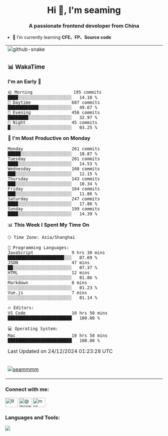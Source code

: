 <h1 align="center">Hi 👋, I'm seaming</h1>
<h3 align="center">A passionate frontend developer from China</h3>

- 🌱 I’m currently learning **CFE、FP、Source code**

<div align="center">

<table>

<tr><td>
  <img alt="github-snake" src="profile-snake-contrib/github-user-contribution.svg"/>
</td></tr>

<tr><td>

### 📊 WakaTime

<!--START_SECTION:waka-->
**I'm an Early 🐤** 

```text
🌞 Morning                195 commits         ████░░░░░░░░░░░░░░░░░░░░░   14.10 % 
🌆 Daytime                687 commits         ████████████░░░░░░░░░░░░░   49.67 % 
🌃 Evening                456 commits         ████████░░░░░░░░░░░░░░░░░   32.97 % 
🌙 Night                  45 commits          █░░░░░░░░░░░░░░░░░░░░░░░░   03.25 % 
```
📅 **I'm Most Productive on Monday** 

```text
Monday                   261 commits         █████░░░░░░░░░░░░░░░░░░░░   18.87 % 
Tuesday                  201 commits         ████░░░░░░░░░░░░░░░░░░░░░   14.53 % 
Wednesday                168 commits         ███░░░░░░░░░░░░░░░░░░░░░░   12.15 % 
Thursday                 143 commits         ███░░░░░░░░░░░░░░░░░░░░░░   10.34 % 
Friday                   164 commits         ███░░░░░░░░░░░░░░░░░░░░░░   11.86 % 
Saturday                 247 commits         ████░░░░░░░░░░░░░░░░░░░░░   17.86 % 
Sunday                   199 commits         ████░░░░░░░░░░░░░░░░░░░░░   14.39 % 
```


📊 **This Week I Spent My Time On** 

```text
🕑︎ Time Zone: Asia/Shanghai

💬 Programming Languages: 
JavaScript               9 hrs 30 mins       ██████████████████████░░░   87.69 % 
JSON                     47 mins             ██░░░░░░░░░░░░░░░░░░░░░░░   07.37 % 
HTML                     12 mins             ░░░░░░░░░░░░░░░░░░░░░░░░░   01.86 % 
Markdown                 8 mins              ░░░░░░░░░░░░░░░░░░░░░░░░░   01.23 % 
Vue.js                   7 mins              ░░░░░░░░░░░░░░░░░░░░░░░░░   01.14 % 

🔥 Editors: 
VS Code                  10 hrs 50 mins      █████████████████████████   100.00 % 

💻 Operating System: 
Mac                      10 hrs 50 mins      █████████████████████████   100.00 % 
```


 Last Updated on 24/12/2024 01:23:28 UTC
<!--END_SECTION:waka-->

</td></tr>

<tr><td>
  <p align="left"> <a href="https://github.com/ryo-ma/github-profile-trophy"><img src="https://github-profile-trophy.vercel.app/?username=seammmm" alt="seammmm" /></a> </p>
</td></tr>
</table>

<h3 align="left">Connect with me:</h3>
<p align="left">
<a href="https://dev.to/lll" target="blank"><img align="center" src="https://raw.githubusercontent.com/rahuldkjain/github-profile-readme-generator/master/src/images/icons/Social/devto.svg" alt="lll" height="30" width="40" /></a>
<a href="https://medium.com/@mcseaming" target="blank"><img align="center" src="https://raw.githubusercontent.com/rahuldkjain/github-profile-readme-generator/master/src/images/icons/Social/medium.svg" alt="@mcseaming" height="30" width="40" /></a>
<a href="https://www.leetcode.com/mcs" target="blank"><img align="center" src="https://raw.githubusercontent.com/rahuldkjain/github-profile-readme-generator/master/src/images/icons/Social/leet-code.svg" alt="mcs" height="30" width="40" /></a>
</p>

<h3 align="left">Languages and Tools:</h3>
<img align="left" src="https://skillicons.dev/icons?i=sass,ts,jest,express,nuxt,firebase,gatsby,js,vue,react,redux,docker,discord,mongodb,stackoverflow,idea,git,vscode,github,gitlab,figma,vite,svg,next,gulp,webpack,bootstrap,jquery,swift,prisma" />
